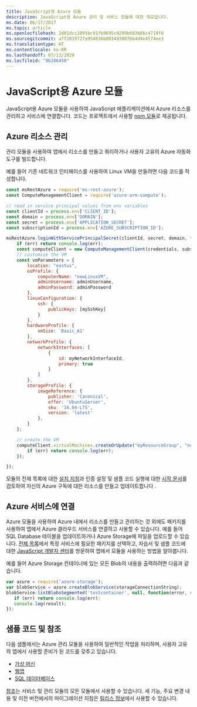 ```yaml
---
title: JavaScript용 Azure 모듈
description: JavaScript용 Azure 관리 및 서비스 모듈에 대한 개요입니다.
ms.date: 06/17/2017
ms.topic: article
ms.openlocfilehash: 2d01dcc2095bc91fb9695c0299b603b86c4719f0
ms.sourcegitcommit: a7f2019727a954836b803493807664d4e4574ee3
ms.translationtype: HT
ms.contentlocale: ko-KR
ms.lasthandoff: 07/13/2020
ms.locfileid: "86286450"
---
```

# <a name="azure-modules-for-javascript"></a>JavaScript용 Azure 모듈

JavaScript용 Azure 모듈을 사용하여 JavaScript 애플리케이션에서 Azure 리소스를 관리하고 서비스에 연결합니다. 코드는 프로젝트에서 사용할 [npm 모듈](https://docs.microsoft.com/javascript/api/overview/azure/sql?view=azure-node-latest)로 제공됩니다.

## <a name="manage-azure-resources"></a>Azure 리소스 관리

관리 모듈을 사용하여 앱에서 리소스를 만들고 쿼리하거나 사용자 고유의 Azure 자동화 도구를 빌드합니다.

예를 들어 기존 네트워크 인터페이스를 사용하여 Linux VM을 만들려면 다음 코드를 작성합니다.

```javascript
const msRestAzure = require('ms-rest-azure');
const ComputeManagementClient = require('azure-arm-compute');

// read in service principal values from env variables
const clientId = process.env['CLIENT_ID'];
const domain = process.env['DOMAIN'];
const secret = process.env['APPLICATION_SECRET'];
const subscriptionId = process.env['AZURE_SUBSCRIPTION_ID'];

msRestAzure.loginWithServicePrincipalSecret(clientId, secret, domain, function (err, credentials, subscriptions) {
    if (err) return console.log(err);
    const computeClient = new ComputeManagementClient(credentials, subscriptionId);
    // customize the VM
    const vmParameters = {
        location: "eastus",
        osProfile: {
            computerName: "newLinuxVM",
            adminUsername: adminUsername,
            adminPassword: adminPassword
        },
        linuxConfiguration: {
            ssh: {
                publicKeys: [mySshKey]
            }
        },
        hardwareProfile: {
            vmSize: 'Basic_A1'
        },
        networkProfile: {
            networkInterfaces: [
                {
                    id: myNetworkInterfaceId,
                    primary: true
                }
            ]
        },
        storageProfile: {
            imageReference: {
                publisher: 'Canonical',
                offer: 'UbuntuServer',
                sku: '16.04-LTS',
                version: 'latest'
            },
        }
    };

    // create the VM
    computeClient.virtualMachines.createOrUpdate("myResourceGroup", "newLinuxVM", vmParameters, function (err, data) {
        if (err) return console.log(err);
    });

});
```

모듈의 전체 목록에 대한 [설치 지침](https://docs.microsoft.com/javascript/api/overview/azure/sql?view=azure-node-latest)과 인증 설정 및 샘플 코드 실행에 대한 [시작 문서](../index.yml)를 검토하여 자신의 Azure 구독에 대한 리소스를 만들고 업데이트합니다 .

## <a name="connect-to-azure-services"></a>Azure 서비스에 연결

Azure 모듈을 사용하여 Azure 내에서 리소스를 만들고 관리하는 것 외에도 패키지를 사용하여 앱에서 Azure 클라우드 서비스를 연결하고 사용할 수 있습니다. 예를 들어 SQL Database 테이블을 업데이트하거나 Azure Storage에 파일을 업로드할 수 있습니다. [전체 목록](/api/?view=azure-node-latest)에서 특정 서비스에 필요한 패키지를 선택하고, 자습서 및 샘플 코드에 대한 [JavaScript 개발자 센터](https://azure.microsoft.com/develop/nodejs/)를 방문하여 앱에서 모듈을 사용하는 방법을 알아봅니다.

예를 들어 Azure Storage 컨테이너에 있는 모든 Blob의 내용을 출력하려면 다음과 같습니다.

```javascript
var azure = require('azure-storage');
var blobService = azure.createBlobService(storageConnectionString);
blobService.listBlobsSegmented('testcontainer', null, function(error, result, response) {
   if (err) return console.log(err);
   console.log(result);
});
```

## <a name="sample-code-and-reference"></a>샘플 코드 및 참조

다음 샘플에서는 Azure 관리 모듈을 사용하여 일반적인 작업을 처리하며, 사용자 고유의 앱에서 사용할 준비가 된 코드를 갖추고 있습니다.

- [가상 머신](/samples/browse/?languages=javascript%2Cnodejs)
- [웹앱](/samples/browse/?languages=javascript%2Cnodejs&products=azure-functions%2Cazure-app-service%2Cazure-logic-apps)
- [SQL 데이터베이스](/samples/browse/?languages=javascript%2Cnodejs&products=azure-cosmos-db%2Cazure-sql-database)

[참조](/javascript/api)는 서비스 및 관리 모듈의 모든 모듈에서 사용할 수 있습니다. 새 기능, 주요 변경 내용 및 이전 버전에서의 마이그레이션 지침은 [릴리스 정보](https://github.com/Azure/azure-sdk-for-node/releases)에서 사용할 수 있습니다.
